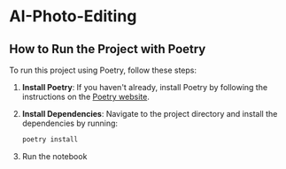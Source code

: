 # AI-Photo-Editing

## How to Run the Project with Poetry

To run this project using Poetry, follow these steps:

1. **Install Poetry**: If you haven't already, install Poetry by following the instructions on the [Poetry website](https://python-poetry.org/docs/#installation).

2. **Install Dependencies**: Navigate to the project directory and install the dependencies by running:
    ```sh
    poetry install
    ```
3. Run the notebook
